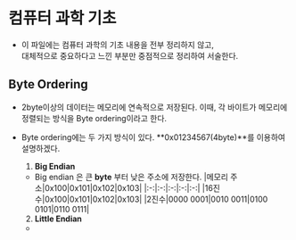 # 컴퓨터 과학 기초
- 이 파일에는 컴퓨터 과학의 기초 내용을 전부 정리하지 않고,  
대체적으로 중요하다고 느낀 부분만 중점적으로 정리하여 서술한다.

## **Byte Ordering**
- 2byte이상의 데이터는 메모리에 연속적으로 저장된다. 이때, 각 바이트가 메모리에 정렬되는 방식을 Byte ordering이라고 한다.
- Byte ordering에는 두 가지 방식이 있다. **0x01234567(4byte)**를 이용하여 설명하겠다.
  1. **Big Endian**
  - Big endian 은 큰 **byte** 부터 낮은 주소에 저장한다.
  |메모리 주소|0x100|0x101|0x102|0x103|
  |:-:|:-:|:-:|:-:|:-:|
  |16진수|0x100|0x101|0x102|0x103|
  |2진수|0000 0001|0010 0011|0100 0101|0110 0111|
  

  2. **Little Endian**
  - 

